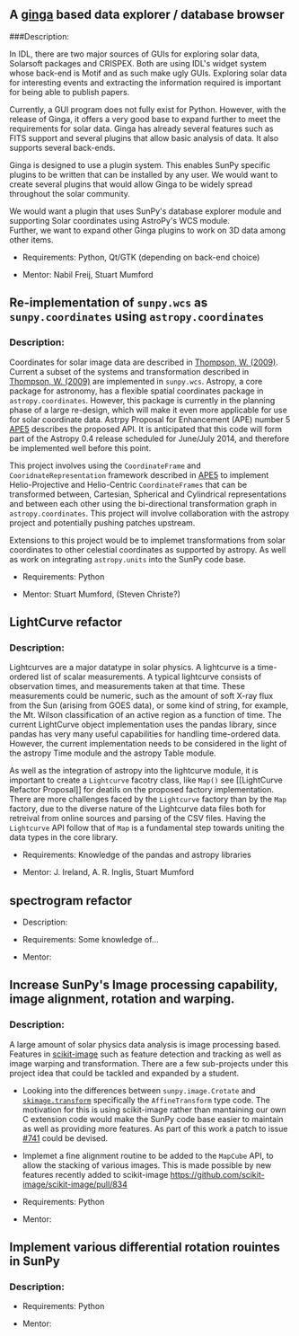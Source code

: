 ## A [ginga](http://ejeschke.github.io/ginga/) based data explorer / database browser 

###Description: 

In IDL, there are two major sources of GUIs for exploring solar data, Solarsoft packages and CRISPEX. Both are using IDL's widget system whose back-end is Motif and as such make ugly GUIs. Exploring solar data for interesting events and extracting the information required is important for being able to publish papers. 

Currently, a GUI program does not fully exist for Python. However, with the release of Ginga, it offers a very good base to expand further to meet the requirements for solar data. Ginga has already several features such as FITS support and several plugins that allow basic analysis of data. It also supports several back-ends. 

Ginga is designed to use a plugin system. This enables SunPy specific plugins to be written that can be installed by any user. We would want to create several plugins that would allow Ginga to be widely spread throughout the solar community.

We would want a plugin that uses SunPy's database explorer module and supporting Solar coordinates using AstroPy's WCS module.  
Further, we want to expand other Ginga plugins to work on 3D data among other items.

* Requirements: Python, Qt/GTK (depending on back-end choice) 

* Mentor: Nabil Freij, Stuart Mumford

## Re-implementation of `sunpy.wcs` as `sunpy.coordinates` using `astropy.coordinates`

### Description: 

Coordinates for solar image data are described in [Thompson, W. (2009)](http://adsabs.harvard.edu/abs/2006A%26A...449..791T). Current a subset of the systems and transformation described in [Thompson, W. (2009)](http://adsabs.harvard.edu/abs/2006A%26A...449..791T) are implemented in `sunpy.wcs`. Astropy, a core package for astronomy, has a flexible spatial coordinates package in `astropy.coordinates`. However, this package is currently in the planning phase of a large re-design, which will make it even more applicable for use for solar coordinate data. Astrpy Proposal for Enhancement (APE) number 5 [APE5](https://github.com/astropy/astropy-APEs/pull/6) describes the proposed API. It is anticipated that this code will form part of the Astropy 0.4 release scheduled for June/July 2014, and therefore be implemented well before this point.

This project involves using the `CoordinateFrame` and `CooridnateRepresentation` framework described in [APE5](https://github.com/astropy/astropy-APEs/pull/6) to implement Helio-Projective and Helio-Centric `CoordinateFrames` that can be transformed between, Cartesian, Spherical and Cylindrical representations and between each other using the bi-directional transformation graph in `astropy.coordinates`. This project will involve collaboration with the astropy project and potentially pushing patches upstream.

Extensions to this project would be to implemet transformations from solar coordinates to other celestial coordinates as supported by astropy. As well as work on integrating `astropy.units` into the SunPy code base.

* Requirements: Python

* Mentor: Stuart Mumford, (Steven Christe?)

## LightCurve refactor

### Description: 

Lightcurves are a major datatype in solar physics.  A lightcurve is a time-ordered list of scalar measurements.  A typical lightcurve consists of observation times, and measurements taken at that time.  These measurements could be numeric, such as the amount of soft X-ray flux from the Sun (arising from GOES data), or some kind of string, for example, the Mt. Wilson classification of an active region as a function of time. The current LightCurve object implementation uses the pandas library, since pandas has very many useful capabilities for handling time-ordered data.  However, the current implementation needs to be considered in the light of the astropy Time module and the astropy Table module.

As well as the integration of astropy into the lightcurve module, it is important to create a `Lightcurve` facotry class, like `Map()` see [[LightCurve Refactor Proposal]] for deatils on the proposed factory implementation. There are more challenges faced by the `Lightcurve` factory than by the `Map` factory, due to the diverse nature of the Lightcurve data files both for retreival from online sources and parsing of the CSV files. Having the `Lightcurve` API follow that of `Map` is a fundamental step towards uniting the data types in the core library.



* Requirements: Knowledge of the pandas and astropy libraries

* Mentor: J. Ireland, A. R. Inglis, Stuart Mumford



## spectrogram refactor

* Description: 

* Requirements: Some knowledge of...

* Mentor: 

## Increase SunPy's Image processing capability, image alignment, rotation and warping.

### Description: 

A large amount of solar physics data analysis is image processing based. Features in [scikit-image](http://scikit-image.org/) such as feature detection and tracking as well as image warping and transformation. There are a few sub-projects under this project idea that could be tackled and expanded by a student.

* Looking into the differences between `sunpy.image.Crotate` and [`skimage.transform`](http://scikit-image.org/docs/0.9.x/api/skimage.transform.html) specifically the `AffineTransform` type code. The motivation for this is using scikit-image rather than mantaining our own C extension code would make the SunPy code base easier to maintain as well as providing more features. As part of this work a patch to issue [#741](https://github.com/sunpy/sunpy/issues/741) could be devised.

* Implemet a fine alignment routine to be added to the `MapCube` API, to allow the stacking of various images. This is made possible by new features recently added to scikit-image https://github.com/scikit-image/scikit-image/pull/834

* Requirements: Python

* Mentor: 

## Implement various differential rotation rouintes in SunPy

### Description:

* Requirements: Python

* Mentor: 
